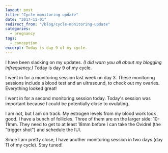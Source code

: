 ```yaml
---
layout: post
title: "Cycle monitoring update"
date: "2017-11-01"
redirect_from: "/blog/cycle-monitoring-update"
categories:
  - pregnancy
tags:
  - conception
excerpt: Today is day 9 of my cycle.
---
```


I have been slacking on my updates. _(I did warn you all about my blogging infrequency.)_ Today is day 9 of my cycle.

I went in for a monitoring session last week on day 3. These monitoring sessions include a blood test and an ultrasound, to check out my ovaries. Everything looked great!

I went in for a second monitoring session today. Today's session was important because I could be potentially close to ovulating.

I am not, but I am on track. My estrogen levels from my blood work look good. I have a bunch of follicles. Three of them are on the larger side: 10-11mm. They need to get to at least 18mm before I can take the Ovidrel (the "trigger shot") and schedule the IUI.

Since I am pretty close, I have another monitoring session in two days (day 11 of my cycle). Stay tuned!
